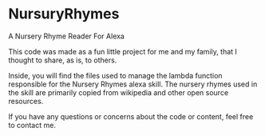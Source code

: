 # NursuryRhymes
A Nursery Rhyme Reader For Alexa

This code was made as a fun little project for me and my family, that I thought to share, as is, to others.

Inside, you will find the files used to manage the lambda function responsible for the Nursery Rhymes alexa skill. The nursery rhymes used in the skill are primarily copied from wikipedia and other open source resources. 

If you have any questions or concerns about the code or content, feel free to contact me.
